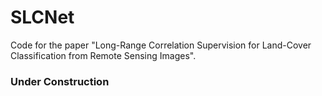 # SLCNet
Code for the paper "Long-Range Correlation Supervision for Land-Cover Classification from Remote Sensing Images".
### Under Construction


